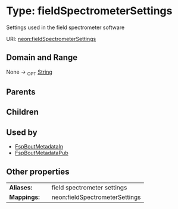
# Type: fieldSpectrometerSettings


Settings used in the field spectrometer software

URI: [neon:fieldSpectrometerSettings](https://data.neonscience.org/fieldSpectrometerSettings)


## Domain and Range

None ->  <sub>OPT</sub> [String](types/String.md)

## Parents


## Children


## Used by

 * [FspBoutMetadataIn](FspBoutMetadataIn.md)
 * [FspBoutMetadataPub](FspBoutMetadataPub.md)

## Other properties

|  |  |  |
| --- | --- | --- |
| **Aliases:** | | field spectrometer settings |
| **Mappings:** | | neon:fieldSpectrometerSettings |

